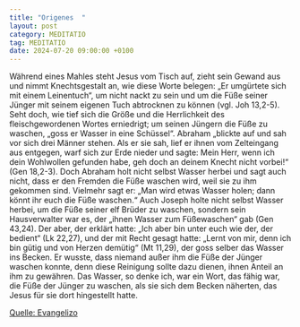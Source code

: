 ```yaml
---
title: "Origenes  "
layout: post
category: MEDITATIO
tag: MEDITATIO
date: 2024-07-20 09:00:00 +0100
---
```

Während eines Mahles steht Jesus vom Tisch auf, zieht sein Gewand aus und nimmt Knechtsgestalt an, wie diese Worte belegen: „Er umgürtete sich mit einem Leinentuch“, um nicht nackt zu sein und um die Füße seiner Jünger mit seinem eigenen Tuch abtrocknen zu können (vgl. Joh 13,2-5).<!--more--> Seht doch, wie tief sich die Größe und die Herrlichkeit des fleischgewordenen Wortes erniedrigt; um seinen Jüngern die Füße zu waschen, „goss er Wasser in eine Schüssel“.
Abraham „blickte auf und sah vor sich drei Männer stehen. Als er sie sah, lief er ihnen vom Zelteingang aus entgegen, warf sich zur Erde nieder und sagte: Mein Herr, wenn ich dein Wohlwollen gefunden habe, geh doch an deinem Knecht nicht vorbei!“ (Gen 18,2-3). Doch Abraham holt nicht selbst Wasser herbei und sagt auch nicht, dass er den Fremden die Füße waschen wird, weil sie zu ihm gekommen sind. Vielmehr sagt er: „Man wird etwas Wasser holen; dann könnt ihr euch die Füße waschen.“ Auch Joseph holte nicht selbst Wasser herbei, um die Füße seiner elf  Brüder zu waschen, sondern sein Hausverwalter war es, der „ihnen Wasser zum Füßewaschen“ gab (Gen 43,24).
Der aber, der erklärt hatte: „Ich aber bin unter euch wie der, der bedient“ (Lk 22,27), und der mit Recht gesagt hatte: „Lernt von mir, denn ich bin gütig und von Herzen demütig“ (Mt 11,29), der goss selber das Wasser ins Becken. Er wusste, dass niemand außer ihm die Füße der Jünger waschen konnte, denn diese Reinigung sollte dazu dienen, ihnen Anteil an ihm zu gewähren. Das Wasser, so denke ich, war ein Wort, das fähig war, die Füße der Jünger zu waschen, als sie sich dem Becken näherten, das Jesus für sie dort hingestellt hatte.

[Quelle: Evangelizo](https://evangeliumtagfuertag.org/DE/gospel)